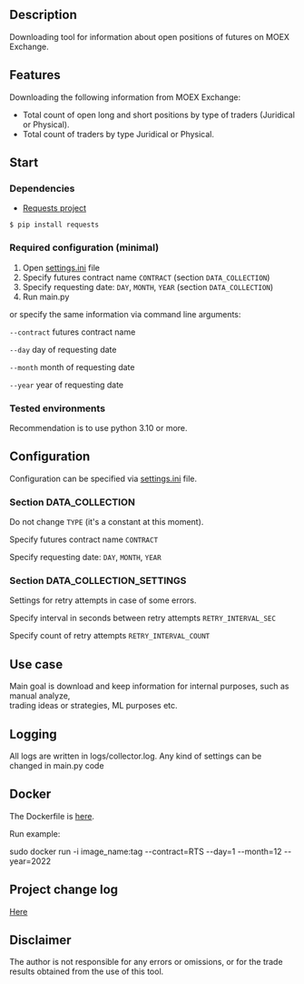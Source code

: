 ## Description
Downloading tool for information about open positions of futures on MOEX Exchange. 

## Features
Downloading the following information from MOEX Exchange:
- Total count of open long and short positions by type of traders (Juridical or Physical).  
- Total count of traders by type Juridical or Physical.  

## Start
### Dependencies
- [Requests project](https://pypi.org/project/requests/)
<!-- termynal -->
```
$ pip install requests
```

### Required configuration (minimal)
1. Open [settings.ini](settings.ini) file
2. Specify futures contract name `CONTRACT` (section `DATA_COLLECTION`)
3. Specify requesting date: `DAY`, `MONTH`, `YEAR` (section `DATA_COLLECTION`)
4. Run main.py

or specify the same information via command line arguments:

`--contract` futures contract name

`--day` day of requesting date

`--month` month of requesting date

`--year` year of requesting date


### Tested environments
Recommendation is to use python 3.10 or more. 

## Configuration
Configuration can be specified via [settings.ini](settings.ini) file.
### Section DATA_COLLECTION
Do not change `TYPE` (it's a constant at this moment).  

Specify futures contract name `CONTRACT` 

Specify requesting date: `DAY`, `MONTH`, `YEAR`

### Section DATA_COLLECTION_SETTINGS
Settings for retry attempts in case of some errors.

Specify interval in seconds between retry attempts `RETRY_INTERVAL_SEC` 

Specify count of retry attempts `RETRY_INTERVAL_COUNT`

## Use case
Main goal is download and keep information for internal purposes, such as manual analyze,  
trading ideas or strategies, ML purposes etc.

## Logging
All logs are written in logs/collector.log.
Any kind of settings can be changed in main.py code

## Docker
The Dockerfile is [here](Dockerfile).

Run example: 

sudo docker run -i image_name:tag --contract=RTS --day=1 --month=12 --year=2022 


## Project change log
[Here](CHANGELOG.md)

## Disclaimer
The author is not responsible for any errors or omissions, or for the trade results obtained from the use of this tool. 
